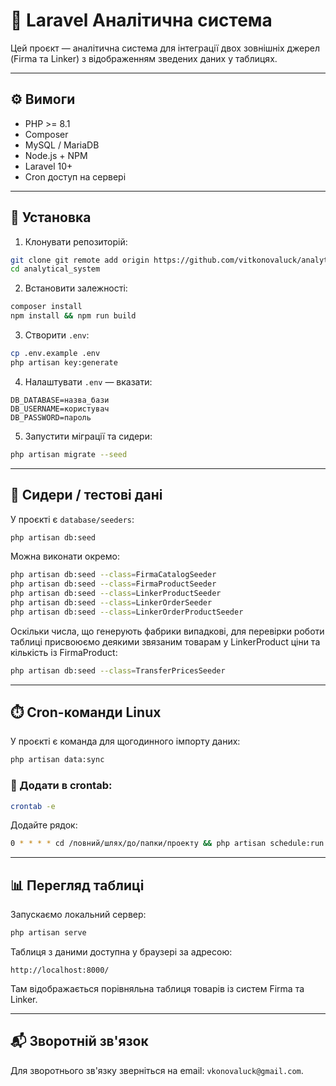 # 📆 Laravel Аналітична система

Цей проєкт — аналітична система для інтеграції двох зовнішніх джерел (Firma та Linker) з відображенням зведених даних у таблицях.

---

## ⚙️ Вимоги

- PHP >= 8.1
- Composer
- MySQL / MariaDB
- Node.js + NPM
- Laravel 10+
- Cron доступ на сервері

---

## 🚀 Установка

1. Клонувати репозиторій:
```bash
git clone git remote add origin https://github.com/vitkonovaluck/analytical_system.git
cd analytical_system
```

2. Встановити залежності:
```bash
composer install
npm install && npm run build
```

3. Створити `.env`:
```bash
cp .env.example .env
php artisan key:generate
```

4. Налаштувати `.env` — вказати:
```dotenv
DB_DATABASE=назва_бази
DB_USERNAME=користувач
DB_PASSWORD=пароль
```

5. Запустити міграції та сидери:
```bash
php artisan migrate --seed
```

---

## 🌱 Сидери / тестові дані

У проєкті є `database/seeders`:

```bash
php artisan db:seed
```

Можна виконати окремо:
```bash
php artisan db:seed --class=FirmaCatalogSeeder
php artisan db:seed --class=FirmaProductSeeder
php artisan db:seed --class=LinkerProductSeeder
php artisan db:seed --class=LinkerOrderSeeder
php artisan db:seed --class=LinkerOrderProductSeeder
```

Оскільки числа, що генерують фабрики випадкові, для перевірки роботи таблиці присвоюємо деякими звязаним товарам у LinkerProduct ціни та кількість із FirmaProduct: 
```bash
php artisan db:seed --class=TransferPricesSeeder
```

---

## ⏱️ Cron-команди Linux

У проєкті є команда для щогодинного імпорту даних:

```bash
php artisan data:sync
```

### 🔁 Додати в crontab:
```bash
crontab -e
```

Додайте рядок:
```bash
0 * * * * cd /повний/шлях/до/папки/проекту && php artisan schedule:run >> /dev/null 2>&1
```


---

## 📊 Перегляд таблиці

Запускаємо локальний сервер:

```bash
php artisan serve
```

Таблиця з даними доступна у браузері за адресою:

```
http://localhost:8000/
```

Там відображається порівняльна таблиця товарів із систем Firma та Linker.

---

## 📬 Зворотній зв'язок

Для зворотнього зв'язку зверніться на email: `vkonovaluck@gmail.com`.

